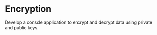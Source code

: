 # Encryption
Develop a console application to encrypt and decrypt data using private and public keys.
